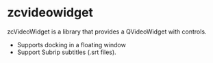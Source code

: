 # zcvideowidget

zcVideoWidget is a library that provides a QVideoWidget with controls.

* Supports docking in a floating window
* Support Subrip subtitles (.srt files).



